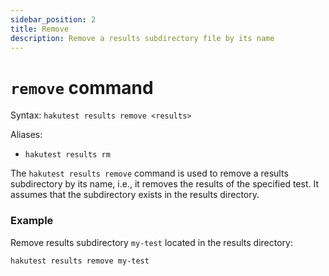 ```yaml
---
sidebar_position: 2
title: Remove
description: Remove a results subdirectory file by its name
---
```


# `remove` command

Syntax: `hakutest results remove <results>`

Aliases:

-   `hakutest results rm`

The `hakutest results remove` command is used to remove a results subdirectory by its name, i.e., it removes the results of the specified test. It assumes that the subdirectory exists in the results directory.

### Example

Remove results subdirectory `my-test` located in the results directory:

```shell
hakutest results remove my-test
```
